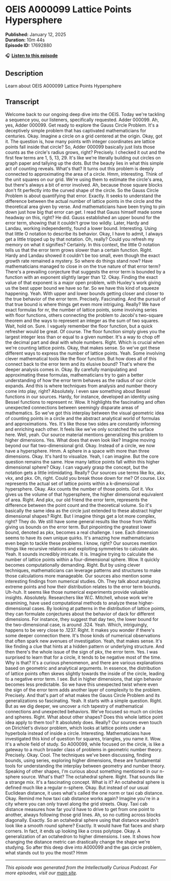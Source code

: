 # OEIS A000099 Lattice Points Hypersphere

**Published:** January 12, 2025  
**Duration:** 10m 44s  
**Episode ID:** 17692880

🎧 **[Listen to this episode](https://intellectuallycurious.buzzsprout.com/2529712/episodes/17692880-oeis-a000099-lattice-points-hypersphere)**

## Description

Learn about OEIS A000099 Lattice Points Hypersphere

## Transcript

Welcome back to our ongoing deep dive into the OEIS. Today we're tackling a sequence you, our listeners, specifically requested. Adder 000099. Ah, yes, Adder 000099. Get ready to explore the Gauss Circle Problem. It's a deceptively simple problem that has captivated mathematicians for centuries. Okay. Imagine a circle on a grid centered at the origin. Okay, got it. The question is, how many points with integer coordinates are lattice points fall inside that circle? So, Adder 000099 basically just lists those counts as the circle's radius grows, right? Precisely. I checked it out and the first few terms are 1, 5, 13, 29. It's like we're literally building out circles on graph paper and tallying up the dots. But the beauty lies in what this simple act of counting reveals. What's that? It turns out this problem is deeply connected to approximating the area of a circle. Hmm, interesting. Think of the unit squares on our grid. We're using them to estimate the circle's area, but there's always a bit of error involved. Ah, because those square blocks don't fit perfectly into the curved shape of the circle. So the Gauss Circle Problem is about quantifying that error. Exactly. It seeks to understand the difference between the actual number of lattice points in the circle and the theoretical area given by verse. And mathematicians have been trying to pin down just how big that error can get. I read that Gauss himself made some headway on this, right? He did. Gauss established an upper bound for the error term, showing that it couldn't grow too wildly. Later, Hardy and Landau, working independently, found a lower bound. Interesting. Using that little O notation to describe its behavior. Okay, I have to admit, I always get a little tripped up by that notation. Oh, really? Could you refresh my memory on what it signifies? Certainly. In this context, the little O notation tells us that the error term grows slower than a certain function. Right. Hardy and Landau showed it couldn't be too small, even though the exact growth rate remained a mystery. So where do things stand now? Have mathematicians managed to close in on the true nature of that error term? There's a prevailing conjecture that suggests the error term is bounded by a function with an exponent slightly larger than 12. Okay. Finding the exact value of that exponent is a major open problem, with Huxley's work giving us the best upper bound we have so far. So we have this kind of squeeze happening. Yeah. With upper and lower bounds getting closer and closer to the true behavior of the error term. Precisely. Fascinating. And the pursuit of that true bound is where things get even more intriguing. Really? We have exact formulas for nr, the number of lattice points, some involving series with floor functions, others connecting the problem to Jacobi's two-square theorem and the ways to represent an integer as the sum of two squares. Wait, hold on. Sure. I vaguely remember the floor function, but a quick refresher would be great. Of course. The floor function simply gives you the largest integer less than or equal to a given number. It's a way to chop off the decimal part and deal with whole numbers. Right. Which is crucial when we're counting lattice points. Okay, that makes sense. So we've got these different ways to express the number of lattice points. Yeah. Some involving clever mathematical tools like the floor function. But how does all of this connect back to the error term and its elusive bound? That's where the deeper analysis comes in. Okay. By carefully manipulating and approximating these formulas, mathematicians try to gain a better understanding of how the error term behaves as the radius of our circle expands. And this is where techniques from analysis and number theory come into play, right? Absolutely. I even saw something about Bessel functions in our sources. Hardy, for instance, developed an identity using Bessel functions to represent nr. Wow. It highlights the fascinating and often unexpected connections between seemingly disparate areas of mathematics. So we've got this interplay between the visual geometric idea of counting points in a circle and the abstract analytical world of formulas and approximations. Yes. It's like those two sides are constantly informing and enriching each other. It feels like we've only scratched the surface here. Well, yeah. Our source material mentions generalizing this problem to higher dimensions. Yes. What does that even look like? Imagine moving beyond our flat two-dimensional grid. Okay. Instead of a circle, we now have a hypersphere. Hmm. A sphere in a space with more than three dimensions. Okay. It's hard to visualize. Yeah, I can imagine. But the core question remains the same. How many lattice points fall within this higher dimensional sphere? Okay. I can vaguely grasp the concept, but the notation gets a little intimidating. Really? Our sources use terms like lkx, akx, vkx, and pkx. Oh, right. Could you break those down for me? Of course. Lkx represents the actual set of lattice points within a k-dimensional hypersphere. Okay. Akx counts the number of those points. Got it. Vkx gives us the volume of that hypersphere, the higher dimensional equivalent of area. Right. And pkx, our old friend the error term, represents the difference between the point count and the theoretical volume. So it's basically the same idea as the circle just extended to these abstract higher dimensional shapes? Right. But I imagine things get a lot more complex, right? They do. We still have some general results like those from Walfis giving us bounds on the error term. But pinpointing the greatest lower bound, denoted as pkx, becomes a real challenge. I see. Each dimension seems to have its own unique quirks. It's amazing how mathematicians even begin to tackle these problems. I know, right? Our sources mention things like recursive relations and exploiting symmetries to calculate akx. Yeah. It sounds incredibly intricate. It is. Imagine trying to calculate the number of lattice points within a four-dimensional sphere. Wow. It quickly becomes computationally demanding. Right. But by using clever techniques, mathematicians can leverage patterns and structures to make those calculations more manageable. Our sources also mention some interesting findings from numerical studies. Oh. They talk about analyzing extreme points and how their distribution relates to the error term bounds. Uh-huh. It seems like those numerical experiments provide valuable insights. Absolutely. Researchers like W.C. Mitchell, whose work we're examining, have used computational methods to analyze these higher-dimensional cases. By looking at patterns in the distribution of lattice points, they can formulate conjectures about the behavior of dack for different dimensions. For instance, they suggest that day two, the lower bound for the two-dimensional case, is around .324. Yeah. Which, intriguingly, happens to be very close to .1237. Right. It makes you wonder if there's some deeper connection there. It's those kinds of numerical observations that often spark new avenues of investigation. Yeah, that makes sense. It's like finding a clue that hints at a hidden pattern or underlying structure. And then there's the whole issue of the sign of pkx, the error term. Yes. I was surprised to learn that for a circle, it tends to be negative most of the time. Why is that? It's a curious phenomenon, and there are various explanations based on geometric and analytical arguments. In essence, the distribution of lattice points often skews slightly towards the inside of the circle, leading to a negative error term. I see. But in higher dimensions, that sign behavior becomes less predictable. So we have this unexpected twist where even the sign of the error term adds another layer of complexity to the problem. Precisely. And that's part of what makes the Gauss Circle Problem and its generalizations so fascinating. Yeah. It starts with a simple question. Right. But as we dig deeper, we uncover a rich tapestry of mathematical connections and unexpected behaviors. We've focused so much on circles and spheres. Right. What about other shapes? Does this whole lattice point idea apply to them too? It absolutely does. Really? Our sources even touch on Dirichlet's divisor problem, which looks at lattice points under a hyperbola instead of inside a circle. Interesting. Mathematicians have investigated this kind of question for squares, triangles, you name it. Wow. It's a whole field of study. So A000099, while focused on the circle, is like a gateway to a much broader class of problems in geometric number theory. Precisely. Okay. Cool. The techniques we've been discussing, finding bounds, using series, exploring higher dimensions, these are fundamental tools for understanding the interplay between geometry and number theory. Speaking of other shapes, I'm curious about something mentioned in our n-sphere source. What's that? The octahedral sphere. Right. That sounds like a strange mix. It's a fascinating concept. What is it? An octahedral sphere is defined much like a regular n-sphere. Okay. But instead of our usual Euclidean distance, it uses what's called the one norm or taxi cab distance. Okay. Remind me how taxi cab distance works again? Imagine you're in a city where you can only travel along the grid streets. Okay. Taxi cab distance measures how far you'd have to drive to get from one point to another, always following those grid lines. Ah, so no cutting across blocks diagonally. Exactly. So an octahedral sphere using that distance wouldn't look like a smooth round sphere? Exactly. It would have flat faces and sharp corners. In fact, it ends up looking like a cross polytope. Okay. A generalization of an octahedron to higher dimensions. I see. It shows how changing the distance metric can drastically change the shape we're studying. So after this deep dive into A000099 and the gas circle problem, what stands out to you the most? Hmm

---
*This episode was generated from the Intellectually Curious Podcast. For more episodes, visit our [main site](https://intellectuallycurious.buzzsprout.com).*
